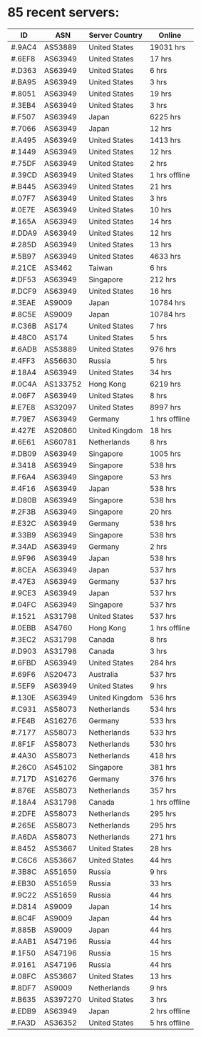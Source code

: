 # 85 recent servers:

| ID | ASN | Server Country | Online |
| ------ | ------ | ------ | ------ |
| #.9AC4 | AS53889 | United States | 19031 hrs |
| #.6EF8 | AS63949 | United States | 17 hrs |
| #.D363 | AS63949 | United States | 6 hrs |
| #.BA95 | AS63949 | United States | 3 hrs |
| #.8051 | AS63949 | United States | 19 hrs |
| #.3EB4 | AS63949 | United States | 3 hrs |
| #.F507 | AS63949 | Japan | 6225 hrs |
| #.7066 | AS63949 | Japan | 12 hrs |
| #.A495 | AS63949 | United States | 1413 hrs |
| #.1449 | AS63949 | United States | 12 hrs |
| #.75DF | AS63949 | United States | 2 hrs |
| #.39CD | AS63949 | United States | 1 hrs offline |
| #.B445 | AS63949 | United States | 21 hrs |
| #.07F7 | AS63949 | United States | 3 hrs |
| #.0E7E | AS63949 | United States | 10 hrs |
| #.165A | AS63949 | United States | 14 hrs |
| #.DDA9 | AS63949 | United States | 12 hrs |
| #.285D | AS63949 | United States | 13 hrs |
| #.5B97 | AS63949 | United States | 4633 hrs |
| #.21CE | AS3462 | Taiwan | 6 hrs |
| #.DF53 | AS63949 | Singapore | 212 hrs |
| #.DCF9 | AS63949 | United States | 16 hrs |
| #.3EAE | AS9009 | Japan | 10784 hrs |
| #.8C5E | AS9009 | Japan | 10784 hrs |
| #.C36B | AS174 | United States | 7 hrs |
| #.48C0 | AS174 | United States | 5 hrs |
| #.6ADB | AS53889 | United States | 976 hrs |
| #.4FF3 | AS56630 | Russia | 5 hrs |
| #.18A4 | AS63949 | United States | 34 hrs |
| #.0C4A | AS133752 | Hong Kong | 6219 hrs |
| #.06F7 | AS63949 | United States | 8 hrs |
| #.E7E8 | AS32097 | United States | 8997 hrs |
| #.79E7 | AS63949 | Germany | 1 hrs offline |
| #.427E | AS20860 | United Kingdom | 18 hrs |
| #.6E61 | AS60781 | Netherlands | 8 hrs |
| #.DB09 | AS63949 | Singapore | 1005 hrs |
| #.3418 | AS63949 | Singapore | 538 hrs |
| #.F6A4 | AS63949 | Singapore | 53 hrs |
| #.4F16 | AS63949 | Japan | 538 hrs |
| #.D80B | AS63949 | Singapore | 538 hrs |
| #.2F3B | AS63949 | Singapore | 20 hrs |
| #.E32C | AS63949 | Germany | 538 hrs |
| #.33B9 | AS63949 | Singapore | 538 hrs |
| #.34AD | AS63949 | Germany | 2 hrs |
| #.9F96 | AS63949 | Japan | 538 hrs |
| #.8CEA | AS63949 | Japan | 537 hrs |
| #.47E3 | AS63949 | Germany | 537 hrs |
| #.9CE3 | AS63949 | Japan | 537 hrs |
| #.04FC | AS63949 | Singapore | 537 hrs |
| #.1521 | AS31798 | United States | 537 hrs |
| #.0EBB | AS4760 | Hong Kong | 1 hrs offline |
| #.3EC2 | AS31798 | Canada | 8 hrs |
| #.D903 | AS31798 | Canada | 3 hrs |
| #.6FBD | AS63949 | United States | 284 hrs |
| #.69F6 | AS20473 | Australia | 537 hrs |
| #.5EF9 | AS63949 | United States | 9 hrs |
| #.130E | AS63949 | United Kingdom | 536 hrs |
| #.C931 | AS58073 | Netherlands | 534 hrs |
| #.FE4B | AS16276 | Germany | 533 hrs |
| #.7177 | AS58073 | Netherlands | 533 hrs |
| #.8F1F | AS58073 | Netherlands | 530 hrs |
| #.4A30 | AS58073 | Netherlands | 418 hrs |
| #.26C0 | AS45102 | Singapore | 381 hrs |
| #.717D | AS16276 | Germany | 376 hrs |
| #.876E | AS58073 | Netherlands | 357 hrs |
| #.18A4 | AS31798 | Canada | 1 hrs offline |
| #.2DFE | AS58073 | Netherlands | 295 hrs |
| #.265E | AS58073 | Netherlands | 295 hrs |
| #.A6DA | AS58073 | Netherlands | 271 hrs |
| #.8452 | AS53667 | United States | 28 hrs |
| #.C6C6 | AS53667 | United States | 44 hrs |
| #.3B8C | AS51659 | Russia | 9 hrs |
| #.EB30 | AS51659 | Russia | 33 hrs |
| #.9C22 | AS51659 | Russia | 44 hrs |
| #.D814 | AS9009 | Japan | 14 hrs |
| #.8C4F | AS9009 | Japan | 44 hrs |
| #.885B | AS9009 | Japan | 44 hrs |
| #.AAB1 | AS47196 | Russia | 44 hrs |
| #.1F50 | AS47196 | Russia | 15 hrs |
| #.9161 | AS47196 | Russia | 44 hrs |
| #.08FC | AS53667 | United States | 13 hrs |
| #.8DF7 | AS9009 | Netherlands | 9 hrs |
| #.B635 | AS397270 | United States | 3 hrs |
| #.EDB9 | AS63949 | Japan | 2 hrs offline |
| #.FA3D | AS36352 | United States | 5 hrs offline |

